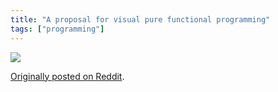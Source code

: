 ```yaml
---
title: "A proposal for visual pure functional programming"
tags: ["programming"]
---
```



<img src="{% link assets/2012-02-27/visual-functional-programming.png %}"/>

[Originally posted on Reddit](https://www.reddit.com/r/haskell/comments/q7m8i/a_humble_suggestion_for_visual_pure_functional/).